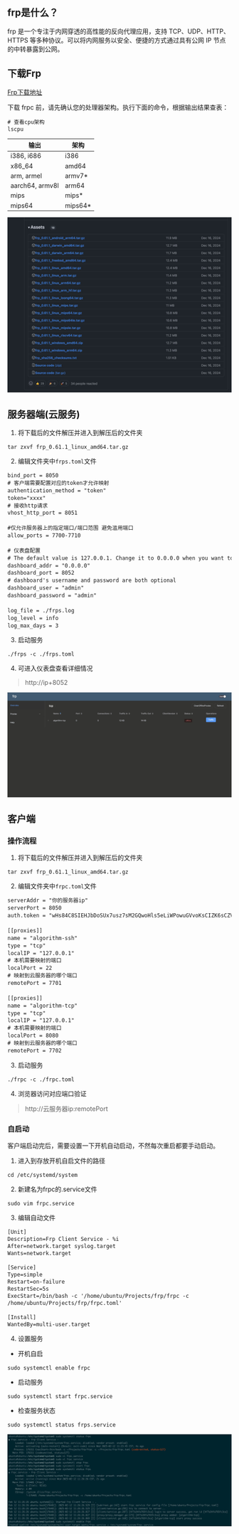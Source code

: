 ## frp是什么？

frp 是一个专注于内网穿透的高性能的反向代理应用，支持 TCP、UDP、HTTP、HTTPS 等多种协议。可以将内网服务以安全、便捷的方式通过具有公网 IP 节点的中转暴露到公网。

## 下载Frp

[Frp下载地址](https://github.com/fatedier/frp/releases)

下载 frpc 前，请先确认您的处理器架构。执行下面的命令，根据输出结果查表：

```linux
# 查看cpu架构
lscpu
```

| 输出  | 架构  |
|---|---|
| i386, i686  | i386 |
|  x86_64|amd64 |
| arm, armel  |armv7* |
| aarch64, armv8l  |arm64 |
| mips  |mips* |
| mips64  | mips64* |

![图片描述](./Image/frpc_1.jpg)

## 服务器端(云服务)

1. 将下载后的文件解压并进入到解压后的文件夹

```linux
tar zxvf frp_0.61.1_linux_amd64.tar.gz
```

2. 编辑文件夹中`frps.toml`文件

```txt
bind_port = 8050
# 客户端需要配置对应的token才允许映射
authentication_method = "token"
token="xxxx"
# 接收http请求
vhost_http_port = 8051

#仅允许服务器上的指定端口/端口范围 避免滥用端口
allow_ports = 7700-7710

# 仪表盘配置
# The default value is 127.0.0.1. Change it to 0.0.0.0 when you want to access it from a public network.
dashboard_addr = "0.0.0.0"
dashboard_port = 8052
# dashboard's username and password are both optional
dashboard_user = "admin"
dashboard_password = "admin"

log_file = ./frps.log
log_level = info
log_max_days = 3

```

3. 启动服务

```linux
./frps -c ./frps.toml
```

4. 可进入仪表盘查看详细情况

>http://ip+8052

![图片描述](./Image/frp_2.jpg)

## 客户端

### 操作流程

1. 将下载后的文件解压并进入到解压后的文件夹

```linux
tar zxvf frp_0.61.1_linux_amd64.tar.gz
```

2. 编辑文件夹中`frpc.toml`文件

```txt
serverAddr = "你的服务器ip"
serverPort = 8050
auth.token = "wHs84C8SIEHJbDoSUx7usz7sM2GQwoHls5eLiWPowuGVvoKsCIZK6sCZVoMVhM9p"

[[proxies]]
name = "algorithm-ssh"
type = "tcp"
localIP = "127.0.0.1"
# 本机需要映射的端口
localPort = 22
# 映射到云服务器的哪个端口
remotePort = 7701

[[proxies]]
name = "algorithm-tcp"
type = "tcp"
localIP = "127.0.0.1"
# 本机需要映射的端口
localPort = 8080
# 映射到云服务器的哪个端口
remotePort = 7702

```

3. 启动服务

```linux
./frpc -c ./frpc.toml
```

4. 浏览器访问对应端口验证

> http://云服务器ip:remotePort

### 自启动

客户端启动完后，需要设置一下开机自动启动，不然每次重启都要手动启动。

1. 进入到存放开机自启文件的路径

```linux
cd /etc/systemd/system
```

2. 新建名为frpc的.service文件

```linux
sudo vim frpc.service
```

3. 编辑自动文件

```linux
[Unit]
Description=Frp Client Service - %i
After=network.target syslog.target
Wants=network.target

[Service]
Type=simple
Restart=on-failure
RestartSec=5s
ExecStart=/bin/bash -c '/home/ubuntu/Projects/frp/frpc -c /home/ubuntu/Projects/frp/frpc.toml'

[Install]
WantedBy=multi-user.target
```

4. 设置服务

* 开机自启

```linux
sudo systemctl enable frpc
```

* 启动服务

```linux
sudo systemctl start frpc.service
```

* 检查服务状态

```linux
sudo systemctl status frps.service

```

![图片](./Image/frp_3.jpg)